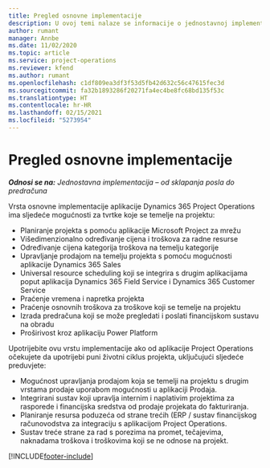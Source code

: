 ```yaml
---
title: Pregled osnovne implementacije
description: U ovoj temi nalaze se informacije o jednostavnoj implementaciji aplikacije Dynamics 365 Project Operations.
author: rumant
manager: Annbe
ms.date: 11/02/2020
ms.topic: article
ms.service: project-operations
ms.reviewer: kfend
ms.author: rumant
ms.openlocfilehash: c1df809ea3df3f53d5fb42d632c56c47615fec3d
ms.sourcegitcommit: fa32b1893286f20271fa4ec4be8fc68bd135f53c
ms.translationtype: HT
ms.contentlocale: hr-HR
ms.lasthandoff: 02/15/2021
ms.locfileid: "5273954"
---
```

# <a name="lite-deployment-overview"></a>Pregled osnovne implementacije

_**Odnosi se na:** Jednostavna implementacija – od sklapanja posla do predračuna_

Vrsta osnovne implementacije aplikacije Dynamics 365 Project Operations ima sljedeće mogućnosti za tvrtke koje se temelje na projektu:

- Planiranje projekta s pomoću aplikacije Microsoft Project za mrežu
- Višedimenzionalno određivanje cijena i troškova za radne resurse
- Određivanje cijena kategorija troškova na temelju kategorije
- Upravljanje prodajom na temelju projekta s pomoću mogućnosti aplikacije Dynamics 365 Sales
- Universal resource scheduling koji se integrira s drugim aplikacijama poput aplikacija Dynamics 365 Field Service i Dynamics 365 Customer Service
- Praćenje vremena i napretka projekta
- Praćenje osnovnih troškova za troškove koji se temelje na projektu
- Izrada predračuna koji se može pregledati i poslati financijskom sustavu na obradu
- Proširivost kroz aplikaciju Power Platform

Upotrijebite ovu vrstu implementacije ako od aplikacije Project Operations očekujete da upotrijebi puni životni ciklus projekta, uključujući sljedeće preduvjete:

- Mogućnost upravljanja prodajom koja se temelji na projektu s drugim vrstama prodaje uporabom mogućnosti u aplikaciji Prodaja.
- Integrirani sustav koji upravlja internim i naplativim projektima za rasporede i financijska sredstva od prodaje projekata do fakturiranja.
- Planiranje resursa poduzeća od strane trećih (ERP / sustav financijskog računovodstva za integraciju s aplikacijom Project Operations.
- Sustav treće strane za rad s porezima na promet, tečajevima, naknadama troškova i troškovima koji se ne odnose na projekt.


[!INCLUDE[footer-include](../includes/footer-banner.md)]